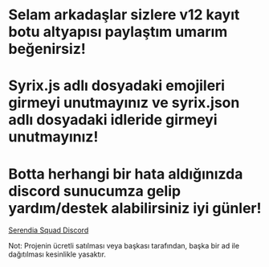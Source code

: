 # Selam arkadaşlar sizlere v12 kayıt botu altyapısı paylaştım umarım beğenirsiz!
# Syrix.js adlı dosyadaki emojileri girmeyi unutmayınız ve syrix.json adlı dosyadaki idleride girmeyi unutmayınız!
# Botta herhangi bir hata aldığınızda discord sunucumza gelip yardım/destek alabilirsiniz iyi günler!
[Serendia Squad Discord](discord.gg/serendia)
 
 Not: Projenin ücretli satılması veya başkası tarafından, başka bir ad ile dağıtılması kesinlikle yasaktır.
